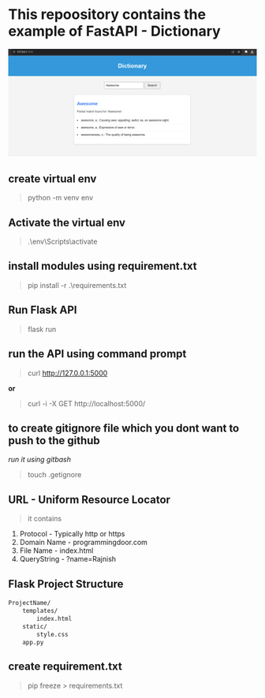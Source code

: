 # This repoository contains the example of FastAPI - Dictionary

![dictionary](image.png)

## create virtual env
> python -m venv env

## Activate the virtual env
> .\env\Scripts\activate

## install modules using requirement.txt
> pip install -r .\requirements.txt
	
## Run Flask API
> flask run

## run the API using command prompt
> curl http://127.0.0.1:5000

**or**

> curl -i -X GET http://localhost:5000/

## to create gitignore file which you dont want to push to the github
*run it using gitbash*
> touch .getignore

## URL - Uniform Resource Locator
> it contains
1. Protocol - Typically http or https
2. Domain Name - programmingdoor.com
3. File Name - index.html
4. QueryString - ?name=Rajnish

## Flask Project Structure
    ProjectName/
        templates/
            index.html
        static/
            style.css
        app.py

## create requirement.txt
> pip freeze > requirements.txt